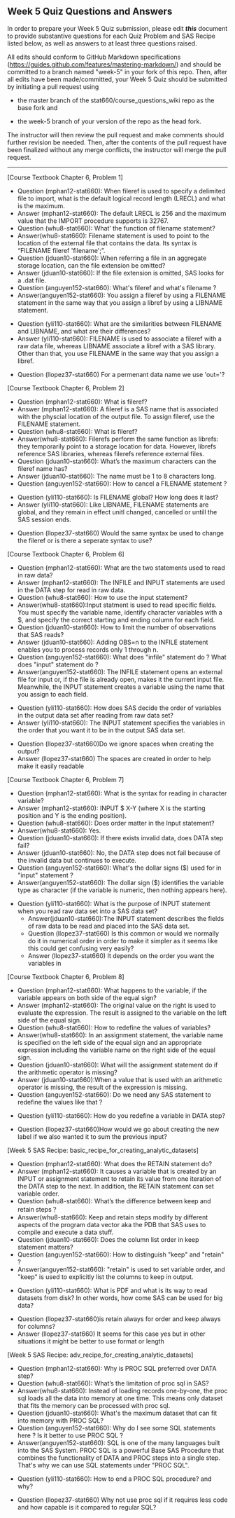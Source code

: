 
## Week 5 Quiz Questions and Answers

In order to prepare your Week 5 Quiz submission, please edit ***this*** document to provide substantive questions for each Quiz Problem and SAS Recipe listed below, as well as answers to at least three questions raised.

All edits should conform to GitHub Markdown specifications (https://guides.github.com/features/mastering-markdown/) and should be committed to a branch named "week-5" in your fork of this repo. Then, after all edits have been made/committed, your Week 5 Quiz should be submitted by initiating a pull request using

- the master branch of the stat660/course_questions_wiki repo as the base fork and

- the week-5 branch of your version of the repo as the head fork.

The instructor will then review the pull request and make comments should further revision be needed. Then, after the contents of the pull request have been finalized without any merge conflicts, the instructor will merge the pull request.



********************************************************************************



[Course Textbook Chapter 6, Problem 1]
- Question (mphan12-stat660): When fileref is used to specify a delimited file to import, what is the default logical record length (LRECL) and what is the maximum.
- Answer (mphan12-stat660): The default LRECL is 256 and the maximum value that the IMPORT procedure supports is 32767.
- Question (whu8-stat660): What’ the function of filename statement?
- Answer(whu8-stat660): Filename statement is used to point to the location of the external file that contains the data. Its syntax is “FILENAME fileref 'filename';”.
- Question (jduan10-stat660): When referring a file in an aggregate storage location, can the file extension be omitted?
- Answer (jduan10-stat660): If the file extension is omitted, SAS looks for a .dat file.
- Question (anguyen152-stat660): What's fileref and what's filename ? 
- Answer(anguyen152-stat660): You assign a fileref by using a FILENAME statement in the same way that you assign a libref by using a LIBNAME statement.
* Question (yli110-stat660): What are the similarities between FILENAME and LIBNAME, and what are their differences?
* Answer (yli110-stat660): FILENAME is used to associate a fileref with a raw data file, whereas LIBNAME associate a libref with a SAS library. Other than that, you use FILENAME in the same way that you assign a libref.
- Question (llopez37-stat660) For a permenant data name we use 'out='?



[Course Textbook Chapter 6, Problem 2]
- Question (mphan12-stat660): What is fileref?
- Answer (mphan12-stat660): A fileref is a SAS name that is associated with the physcial location of the output file. To assign fileref, use the FILENAME statement.
- Question (whu8-stat660): What is fileref?
- Answer(whu8-stat660): Filerefs perform the same function as librefs: they temporarily point to a storage location for data. However, librefs reference SAS libraries, whereas filerefs reference external files.
- Question (jduan10-stat660): What’s the maximum characters can the fileref name has?
- Answer (jduan10-stat660): The name must be 1 to 8 characters long.
- Question (anguyen152-stat660): How to cancel a FILENAME statement ? 
* Question (yli110-stat660): Is FILENAME global? How long does it last?
* Answer (yli110-stat660): Like LIBNAME, FILENAME statements are global, and they remain in effect unitl changed, cancelled or untill the SAS session ends.
- Question (llopez37-stat660) Would the same syntax be used to change the fileref or is there a seperate syntax to use?




[Course Textbook Chapter 6, Problem 6]
- Question (mphan12-stat660): What are the two statements used to read in raw data?
- Answer (mphan12-stat660): The INFILE and INPUT statements are used in the DATA step for read in raw data.
- Question (whu8-stat660): How to use the input statement?
- Answer(whu8-stat660):Input statment is used to read specific fields. You must specify the variable name, identify character variables with a $, and specify the correct starting and ending column for each field. 
- Question (jduan10-stat660): How to limit the number of observations that SAS reads?
- Answer (jduan10-stat660): Adding OBS=n to the INFILE statement enables you to process records only 1 through n.
- Question (anguyen152-stat660): What does "infile" statement do ? What does "input" statement do ? 
- Answer(anguyen152-stat660):  The INFILE statement opens an external file for input or, if the file is already open, makes it the current input file. Meanwhile, the INPUT statement creates a variable using the name that you assign to each field. 
* Question (yli110-stat660): How does SAS decide the order of variables in the output data set after reading from raw data set?
* Answer (yli110-stat660): The INPUT statement specifies the variables in the order that you want it to be in the output SAS data set.
- Question (llopez37-stat660)Do we ignore spaces when creating the output?
- Answer (llopez37-stat660) The spaces are created in order to help make it easily readable



[Course Textbook Chapter 6, Problem 7]
- Question (mphan12-stat660): What is the syntax for reading in character variable?
- Answer (mphan12-stat660): INPUT <VARIABLE> $ X-Y (where X is the starting position and Y is the ending position).
- Question (whu8-stat660): Does order matter in the Input statement?
- Answer(whu8-stat660): Yes.
- Question (jduan10-stat660): If there exists invalid data, does DATA step fail?
- Answer (jduan10-stat660): No, the DATA step does not fail because of the invalid data but continues to execute.
- Question (anguyen152-stat660):  What's the dollar signs ($) used for in "input" statement ? 
- Answer(anguyen152-stat660): The dollar sign ($) identifies the variable type as character (if the variable is numeric, then nothing appears here).
* Question (yli110-stat660): What is the purpose of INPUT statement when you read raw data set into a SAS data set?
  - Answer(jduan10-stat660):The INPUT statement describes the fields of raw data to be read and placed into the SAS data set.
  - Question (llopez37-stat660) Is this common or would we normally do it in numerical order in order to make it simpler as it seems like this could get confusing very easily?
  - Answer (llopez37-stat660) It depends on the order you want the variables in



[Course Textbook Chapter 6, Problem 8]
- Question (mphan12-stat660): What happens to the variable, if the variable appears on both side of the equal sign?
- Answer (mphan12-stat660): The original value on the right is used to evaluate the expression. The result is assigned to the variable on the left side of the equal sign.
- Question (whu8-stat660): How to redefine the values of variables?
- Answer(whu8-stat660): In an assignment statement, the variable name is specified on the left side of the equal sign and an appropriate expression including the variable name on the right side of the equal sign.
- Question (jduan10-stat660): What will the assignment statement do if the arithmetic operator is missing?
- Answer (jduan10-stat660):When a value that is used with an arithmetic operator is missing, the result of the expression is missing.
- Question (anguyen152-stat660): Do we need any SAS statement to redefine the values like that ? 
* Question (yli110-stat660): How do you redefine a variable in DATA step?
- Question (llopez37-stat660)How would we go about creating the new label if we also wanted it to sum the previous input?



[Week 5 SAS Recipe: basic_recipe_for_creating_analytic_datasets]
- Question (mphan12-stat660): What does the RETAIN statement do?
- Answer (mphan12-stat660): It causes a variable that is created by an INPUT or assignment statement to retain its value from one iteration of the DATA step to the next. In addition, the RETAIN statement can set variable order.
- Question (whu8-stat660): What’s the difference between keep and retain steps？
- Answer(whu8-stat660): Keep and retain steps modify by different aspects of the program data vector aka the PDB that SAS uses to compile and execute a data stuff.
- Question (jduan10-stat660): Does the column list order in keep statement matters?
- Question (anguyen152-stat660): How to distinguish "keep" and "retain" ? 
- Answer(anguyen152-stat660): "retain" is used to set variable order, and "keep" is used to explicitly list the columns to keep in output.
* Question (yli110-stat660): What is PDF and what is its way to read datasets from disk? In other words, how come SAS can be used for big data?
- Question (llopez37-stat660)is retain always for order and keep always for columns?
- Answer (llopez37-stat660) It seems for this case yes but in other situations it might be better to use format or length



[Week 5 SAS Recipe: adv_recipe_for_creating_analytic_datasets]
- Question (mphan12-stat660): Why is PROC SQL preferred over DATA step?
- Question (whu8-stat660): What’s the limitation of proc sql in SAS?
- Answer(whu8-stat660): Instead of loading records one-by-one, the proc sql loads all the data into memory at one time. This means only dataset that fits the memory can be processed with proc sql.
- Question (jduan10-stat660): What's the maximum dataset that can fit into memory with PROC SQL?
- Question (anguyen152-stat660): Why do I see some SQL statements here ? Is it better to use PROC SQL ? 
- Answer(anguyen152-stat660): SQL is one of the many languages built into the SAS System. PROC SQL is a powerful Base SAS Procedure that combines the functionality of DATA and PROC steps into a single step. That's why we can use SQL statements under "PROC SQL". 
* Question (yli110-stat660): How to end a PROC SQL procedure? and why?
- Question (llopez37-stat660) Why not use proc sql if it requires less code and how capable is it compared to regular SQL?


